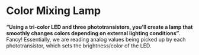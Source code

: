 # Color Mixing Lamp
**“Using a tri-color LED and three phototransistors, you’ll create a lamp that smoothly changes colors depending on external lighting conditions”**. Fancy! Essentially, we are reading analog values being picked up by each phototransistor, which sets the brightness/color of the LED.
